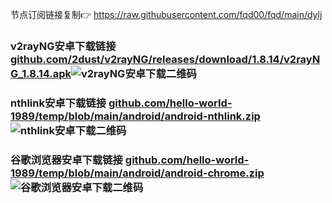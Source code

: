节点订阅链接复制👉 https://raw.githubusercontent.com/fqd00/fqd/main/dylj
### v2rayNG安卓下载链接  [github.com/2dust/v2rayNG/releases/download/1.8.14/v2rayNG_1.8.14.apk](https://github.com/2dust/v2rayNG/releases/download/1.8.14/v2rayNG_1.8.14.apk)![v2rayNG安卓下载二维码](https://github.com/fqd00/fqrj/assets/156817518/d1788f8b-7e13-4bda-92a2-cd0c56e6ee52)

### nthlink安卓下载链接  [github.com/hello-world-1989/temp/blob/main/android/android-nthlink.zip](https://www.end-gfw.com/android/android-nthlink.zip)![nthlink安卓下载二维码](https://github.com/fqd00/fqrj/assets/156817518/8aabe833-cbd8-4724-a895-5f6b8aafbd31)

### 谷歌浏览器安卓下载链接  [github.com/hello-world-1989/temp/blob/main/android/android-chrome.zip](https://github.com/hello-world-1989/temp/blob/main/android/android-chrome.zip)![谷歌浏览器安卓下载二维码](https://github.com/fqd00/fqrj/assets/156817518/df43a2a0-c184-4902-b361-b126b2b16ee6)
